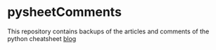 # pysheetComments

This repository contains backups of the articles and comments of the python cheatsheet [blog](https://www.pythoncheatsheet.org/blog)
